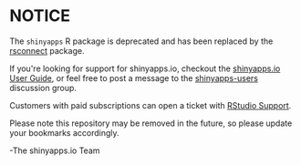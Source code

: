 # NOTICE

The `shinyapps` R package is deprecated and has been replaced by the [rsconnect](https://github.com/rstudio/rsconnect) package.

If you're looking for support for shinyapps.io, checkout the [shinyapps.io User Guide](http://docs.rstudio.com/shinyapps.io/),
or feel free to post a message to the [shinyapps-users](https://groups.google.com/forum/#!forum/shinyapps-users) discussion group.

Customers with paid subscriptions can open a ticket with [RStudio Support](https://rstudioide.zendesk.com).

Please note this repository may be removed in the future, so please update your bookmarks accordingly.

-The shinyapps.io Team
